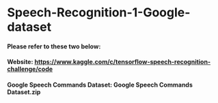 # Speech-Recognition-1-Google-dataset
#### Please refer to these two below:
#### Website: https://www.kaggle.com/c/tensorflow-speech-recognition-challenge/code 
#### Google Speech Commands Dataset: Google Speech Commands Dataset.zip
 
